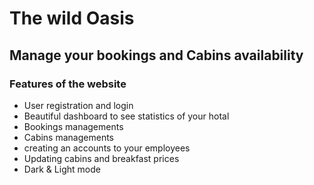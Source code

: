 # The wild Oasis

## Manage your bookings and Cabins availability

### Features of the website

- User registration and login
- Beautiful dashboard to see statistics of your hotal
- Bookings managements
- Cabins managements
- creating an accounts to your employees
- Updating cabins and breakfast prices
- Dark & Light mode
